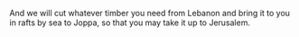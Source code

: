 And we will cut whatever timber you need from Lebanon and bring it to you in rafts by sea to Joppa, so that you may take it up to Jerusalem.
